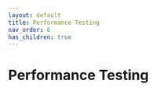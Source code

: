 ```yaml
---
layout: default
title: Performance Testing
nav_order: 6
has_children: true
---
```


# Performance Testing

